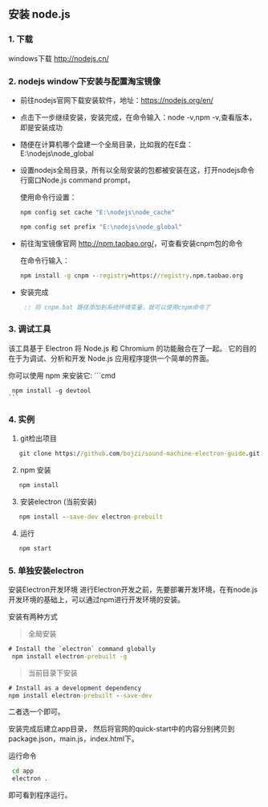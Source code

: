 ## 安装 node.js

### 1. 下载 
  
 windows下载 <http://nodejs.cn/>

### 2. nodejs window下安装与配置淘宝镜像

 - 前往nodejs官网下载安装软件，地址：https://nodejs.org/en/

 - 点击下一步继续安装，安装完成，在命令输入：node -v,npm -v,查看版本，即是安装成功

 - 随便在计算机哪个盘建一个全局目录，比如我的在E盘：E:\nodejs\node_global

 - 设置nodejs全局目录，所有以全局安装的包都被安装在这，打开nodejs命令行窗口Node.js command prompt，

    使用命令行设置：
    
    ```cmd
    npm config set cache "E:\nodejs\node_cache"
    
    npm config set prefix "E:\nodejs\node_global"
    ```

 - 前往淘宝镜像官网 <http://npm.taobao.org/>，可查看安装cnpm包的命令

    在命令行输入：
    
    ```cmd
    npm install -g cnpm --registry=https://registry.npm.taobao.org
    ```
 - 安装完成
    ```cmd
     :: 将 cnpm.bat 路径添加到系统环境变量，就可以使用cnpm命令了
    ```
 
### 3. 调试工具  
 
 该工具基于 Electron 
 将 Node.js 和 Chromium 的功能融合在了一起。
 它的目的在于为调试、分析和开发 Node.js 应用程序提供一个简单的界面。
 
 你可以使用 npm 来安装它:
    ```cmd
     
     npm install -g devtool
    ```
 
### 4. 实例
 
 1. git检出项目
 
 ```cmd
    git clone https://github.com/bojzi/sound-machine-electron-guide.git
 ```
 2. npm 安装
 
 ```cmd
    npm install
 ``` 
 3. 安装electron (当前安装)
 
 ```cmd
    npm install --save-dev electron-prebuilt
 ```
 4. 运行
 
 ```cmd
    npm start
 ```
### 5. 单独安装electron
 安装Electron开发环境
 进行Electron开发之前，先要部署开发环境，在有node.js开发环境的基础上，可以通过npm进行开发环境的安装。
 
 安装有两种方式
 
 > 全局安装
 
 ```cmd
 # Install the `electron` command globally
  npm install electron-prebuilt -g
 ```
 > 当前目录下安装
 
 ```cmd
 # Install as a development dependency
 npm install electron-prebuilt --save-dev
 ```
 二者选一个即可。
 
 安装完成后建立app目录，
 然后将官网的quick-start中的内容分别拷贝到
 package.json，main.js，index.html下。
 
 运行命令
 
 ```cmd
  cd app
  electron .
 ```
 即可看到程序运行。
  
